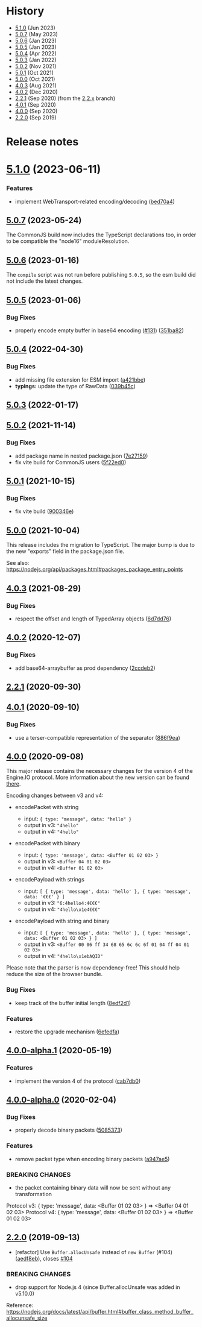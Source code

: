 # History

- [5.1.0](#510-2023-06-11) (Jun 2023)
- [5.0.7](#507-2023-05-24) (May 2023)
- [5.0.6](#506-2023-01-16) (Jan 2023)
- [5.0.5](#505-2023-01-06) (Jan 2023)
- [5.0.4](#504-2022-04-30) (Apr 2022)
- [5.0.3](#503-2022-01-17) (Jan 2022)
- [5.0.2](#502-2021-11-14) (Nov 2021)
- [5.0.1](#501-2021-10-15) (Oct 2021)
- [5.0.0](#500-2021-10-04) (Oct 2021)
- [4.0.3](#403-2021-08-29) (Aug 2021)
- [4.0.2](#402-2020-12-07) (Dec 2020)
- [2.2.1](#221-2020-09-30) (Sep 2020) (from the [2.2.x](https://github.com/socketio/engine.io-parser/tree/2.2.x) branch)
- [4.0.1](#401-2020-09-10) (Sep 2020)
- [4.0.0](#400-2020-09-08) (Sep 2020)
- [2.2.0](#220-2019-09-13) (Sep 2019)



# Release notes

# [5.1.0](https://github.com/socketio/engine.io-parser/compare/5.0.7...5.1.0) (2023-06-11)


### Features

* implement WebTransport-related encoding/decoding ([bed70a4](https://github.com/socketio/engine.io-parser/commit/bed70a4f2598ebdf96d8ccc1b5d838b1a77a4290))



## [5.0.7](https://github.com/socketio/engine.io-parser/compare/5.0.6...5.0.7) (2023-05-24)

The CommonJS build now includes the TypeScript declarations too, in order to be compatible the "node16" moduleResolution.



## [5.0.6](https://github.com/socketio/engine.io-parser/compare/5.0.5...5.0.6) (2023-01-16)

The `compile` script was not run before publishing `5.0.5`, so the esm build did not include the latest changes.



## [5.0.5](https://github.com/socketio/engine.io-parser/compare/5.0.4...5.0.5) (2023-01-06)


### Bug Fixes

* properly encode empty buffer in base64 encoding ([#131](https://github.com/socketio/engine.io-parser/issues/131)) ([351ba82](https://github.com/socketio/engine.io-parser/commit/351ba8245b1aac795646d7e7a9001c8e1d0cc9f2))



## [5.0.4](https://github.com/socketio/engine.io-parser/compare/5.0.3...5.0.4) (2022-04-30)


### Bug Fixes

* add missing file extension for ESM import ([a421bbe](https://github.com/socketio/engine.io-parser/commit/a421bbec7bf43c567c49c608dee604872f6db823))
* **typings:** update the type of RawData ([039b45c](https://github.com/socketio/engine.io-parser/commit/039b45cc65b50acc1f9da42ad605eaccb8ccbcde))



## [5.0.3](https://github.com/socketio/engine.io-parser/compare/5.0.2...5.0.3) (2022-01-17)



## [5.0.2](https://github.com/socketio/engine.io-parser/compare/5.0.1...5.0.2) (2021-11-14)


### Bug Fixes

* add package name in nested package.json ([7e27159](https://github.com/socketio/engine.io-parser/commit/7e271596c3305fb4e4a9fbdcc7fd442e8ff71200))
* fix vite build for CommonJS users ([5f22ed0](https://github.com/socketio/engine.io-parser/commit/5f22ed0527cc80aa0cac415dfd12db2f94f0a855))



## [5.0.1](https://github.com/socketio/engine.io-parser/compare/5.0.0...5.0.1) (2021-10-15)


### Bug Fixes

* fix vite build ([900346e](https://github.com/socketio/engine.io-parser/commit/900346ea34ddc178d80eaabc8ea516d929457855))



## [5.0.0](https://github.com/socketio/engine.io-parser/compare/4.0.3...5.0.0) (2021-10-04)

This release includes the migration to TypeScript. The major bump is due to the new "exports" field in the package.json file.

See also: https://nodejs.org/api/packages.html#packages_package_entry_points

## [4.0.3](https://github.com/socketio/engine.io-parser/compare/4.0.2...4.0.3) (2021-08-29)


### Bug Fixes

* respect the offset and length of TypedArray objects ([6d7dd76](https://github.com/socketio/engine.io-parser/commit/6d7dd76130690afda6c214d5c04305d2bbc4eb4d))


## [4.0.2](https://github.com/socketio/engine.io-parser/compare/4.0.1...4.0.2) (2020-12-07)


### Bug Fixes

* add base64-arraybuffer as prod dependency ([2ccdeb2](https://github.com/socketio/engine.io-parser/commit/2ccdeb277955bed8742a29f2dcbbf57ca95eb12a))


## [2.2.1](https://github.com/socketio/engine.io-parser/compare/2.2.0...2.2.1) (2020-09-30)


## [4.0.1](https://github.com/socketio/engine.io-parser/compare/4.0.0...4.0.1) (2020-09-10)


### Bug Fixes

* use a terser-compatible representation of the separator ([886f9ea](https://github.com/socketio/engine.io-parser/commit/886f9ea7c4e717573152c31320f6fb6c6664061b))


## [4.0.0](https://github.com/socketio/engine.io-parser/compare/v4.0.0-alpha.1...4.0.0) (2020-09-08)

This major release contains the necessary changes for the version 4 of the Engine.IO protocol. More information about the new version can be found [there](https://github.com/socketio/engine.io-protocol#difference-between-v3-and-v4).

Encoding changes between v3 and v4:

- encodePacket with string
  - input: `{ type: "message", data: "hello" }`
  - output in v3: `"4hello"`
  - output in v4: `"4hello"`

- encodePacket with binary
  - input: `{ type: 'message', data: <Buffer 01 02 03> }`
  - output in v3: `<Buffer 04 01 02 03>`
  - output in v4: `<Buffer 01 02 03>`

- encodePayload with strings
  - input: `[ { type: 'message', data: 'hello' }, { type: 'message', data: '€€€' } ]`
  - output in v3: `"6:4hello4:4€€€"`
  - output in v4: `"4hello\x1e4€€€"`

- encodePayload with string and binary
  - input: `[ { type: 'message', data: 'hello' }, { type: 'message', data: <Buffer 01 02 03> } ]`
  - output in v3: `<Buffer 00 06 ff 34 68 65 6c 6c 6f 01 04 ff 04 01 02 03>`
  - output in v4: `"4hello\x1ebAQID"`

Please note that the parser is now dependency-free! This should help reduce the size of the browser bundle.

### Bug Fixes

* keep track of the buffer initial length ([8edf2d1](https://github.com/socketio/engine.io-parser/commit/8edf2d1478026da442f519c2d2521af43ba01832))


### Features

* restore the upgrade mechanism ([6efedfa](https://github.com/socketio/engine.io-parser/commit/6efedfa0f3048506a4ba99e70674ddf4c0732e0c))



## [4.0.0-alpha.1](https://github.com/socketio/engine.io-parser/compare/v4.0.0-alpha.0...v4.0.0-alpha.1) (2020-05-19)


### Features

* implement the version 4 of the protocol ([cab7db0](https://github.com/socketio/engine.io-parser/commit/cab7db0404e0a69f86a05ececd62c8c31f4d97d5))



## [4.0.0-alpha.0](https://github.com/socketio/engine.io-parser/compare/2.2.0...v4.0.0-alpha.0) (2020-02-04)


### Bug Fixes

* properly decode binary packets ([5085373](https://github.com/socketio/engine.io-parser/commit/50853738e0c6c16f9cee0d7887651155f4b78240))


### Features

* remove packet type when encoding binary packets ([a947ae5](https://github.com/socketio/engine.io-parser/commit/a947ae59a2844e4041db58ff36b270d1528b3bee))


### BREAKING CHANGES

* the packet containing binary data will now be sent without any transformation

Protocol v3: { type: 'message', data: <Buffer 01 02 03> } => <Buffer 04 01 02 03>
Protocol v4: { type: 'message', data: <Buffer 01 02 03> } => <Buffer 01 02 03>



## [2.2.0](https://github.com/socketio/engine.io-parser/compare/2.1.3...2.2.0) (2019-09-13)


* [refactor] Use `Buffer.allocUnsafe` instead of `new Buffer` (#104) ([aedf8eb](https://github.com/socketio/engine.io-parser/commit/aedf8eb29e8bf6aeb5c6cc68965d986c4c958ae2)), closes [#104](https://github.com/socketio/engine.io-parser/issues/104)


### BREAKING CHANGES

* drop support for Node.js 4 (since Buffer.allocUnsafe was added in v5.10.0)

Reference: https://nodejs.org/docs/latest/api/buffer.html#buffer_class_method_buffer_allocunsafe_size
